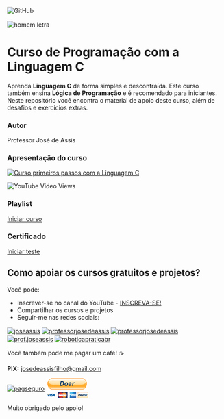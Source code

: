 ![GitHub](https://img.shields.io/github/license/professorjosedeassis/Linguagem-C)

<img align="center" src="https://github.com/professorjosedeassis/Linguagem-C/blob/master/imagens/homem%20letra.gif?raw=true" alt="homem letra" height="147" width="94" />

# Curso de Programação com a Linguagem C
Aprenda **Linguagem C** de forma simples e descontraída. Este curso também ensina **Lógica de Programação** e é recomendado para iniciantes. Neste repositório você encontra o material de apoio deste curso, além de desafios e exercícios extras.
### Autor
Professor José de Assis
### Apresentação do curso
[![Curso primeiros passos com a Linguagem C](http://img.youtube.com/vi/COgylca8qYw/0.jpg)](http://www.youtube.com/watch?v=COgylca8qYw "Asssistir no YouTube")

![YouTube Video Views](https://img.shields.io/youtube/views/COgylca8qYw?style=social)
### Playlist
[Iniciar curso](https://www.youtube.com/playlist?list=PLbEOwbQR9lqxHno2S-IiG9-lePyRNOO_E)
### Certificado
[Iniciar teste](https://forms.gle/N3LxBdv4uSF8rjSf8)
## Como apoiar os cursos gratuitos e projetos?
Você pode:
- Inscrever-se no canal do YouTube - [INSCREVA-SE!](https://www.youtube.com/c/RoboticapraticaBr/?sub_confirmation=1)
- Compartilhar os cursos e projetos
- Seguir-me nas redes sociais:
<p align="left">
<a href="https://twitter.com/joseassis" target="blank"><img align="center" src="https://raw.githubusercontent.com/rahuldkjain/github-profile-readme-generator/master/src/images/icons/Social/twitter.svg" alt="joseassis" height="30" width="40" /></a>
<a href="https://linkedin.com/in/professorjosedeassis" target="blank"><img align="center" src="https://raw.githubusercontent.com/rahuldkjain/github-profile-readme-generator/master/src/images/icons/Social/linked-in-alt.svg" alt="professorjosedeassis" height="30" width="40" /></a>
<a href="https://fb.com/professorjosedeassis" target="blank"><img align="center" src="https://raw.githubusercontent.com/rahuldkjain/github-profile-readme-generator/master/src/images/icons/Social/facebook.svg" alt="professorjosedeassis" height="30" width="40" /></a>
<a href="https://instagram.com/prof.joseassis" target="blank"><img align="center" src="https://raw.githubusercontent.com/rahuldkjain/github-profile-readme-generator/master/src/images/icons/Social/instagram.svg" alt="prof.joseassis" height="30" width="40" /></a>
<a href="https://www.youtube.com/c/roboticapraticabr" target="blank"><img align="center" src="https://raw.githubusercontent.com/rahuldkjain/github-profile-readme-generator/master/src/images/icons/Social/youtube.svg" alt="roboticapraticabr" height="30" width="40" /></a>
</p>

Você também pode me pagar um café! ☕

 **PIX:** josedeassisfilho@gmail.com
<p align="left">
<a href="https://pag.ae/bmn72Gn" target="blank"><img align="center" src="https://github.com/professorjosedeassis/joseassis/blob/main/img/pagseguro.gif?raw=true" alt="pagseguro" /></a>
<a href="https://www.paypal.com/donate?business=SGD8GH9PHZFY4&item_name=Professor+Jos%C3%A9+de+Assis&currency_code=BRL" target="blank"><img align="center" src="https://github.com/professorjosedeassis/joseassis/blob/main/img/paypal.gif?raw=true" alt="paypal" /></a>
</p>

Muito obrigado pelo apoio!
